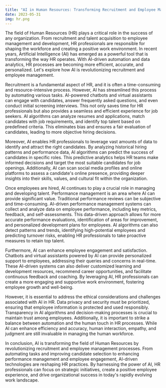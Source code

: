 ```yaml
---
title: "AI in Human Resources: Transforming Recruitment and Employee Management"
date: 2023-05-31
img: hr.png
---
```

The field of Human Resources (HR) plays a critical role in the success of any organization. From recruitment and talent acquisition to employee management and development, HR professionals are responsible for shaping the workforce and creating a positive work environment. In recent years, Artificial Intelligence (AI) has emerged as a powerful tool that is transforming the way HR operates. With AI-driven automation and data analytics, HR processes are becoming more efficient, accurate, and personalized. Let's explore how AI is revolutionizing recruitment and employee management.

Recruitment is a fundamental aspect of HR, and it is often a time-consuming and resource-intensive process. However, AI has streamlined this process by automating various tasks. AI-powered chatbots and virtual assistants can engage with candidates, answer frequently asked questions, and even conduct initial screening interviews. This not only saves time for HR professionals but also provides a seamless and efficient experience for job seekers. AI algorithms can analyze resumes and applications, match candidates with job requirements, and identify top talent based on predefined criteria. This eliminates bias and ensures a fair evaluation of candidates, leading to more objective hiring decisions.

Moreover, AI enables HR professionals to leverage vast amounts of data to identify and attract the right candidates. By analyzing historical hiring patterns and performance data, AI algorithms can predict the success of candidates in specific roles. This predictive analytics helps HR teams make informed decisions and target the most suitable candidates for job openings. Additionally, AI can scan social media profiles and online platforms to assess a candidate's online presence, providing deeper insights into their skills, values, and cultural fit within the organization.

Once employees are hired, AI continues to play a crucial role in managing and developing talent. Performance management is an area where AI can provide significant value. Traditional performance reviews can be subjective and time-consuming. AI-driven performance management systems can collect and analyze data on employee performance, including key metrics, feedback, and self-assessments. This data-driven approach allows for more accurate performance evaluations, identification of areas for improvement, and personalized development plans for employees. AI algorithms can also detect patterns and trends, identifying high-potential employees and predicting turnover risks, enabling HR professionals to take proactive measures to retain top talent.

Furthermore, AI can enhance employee engagement and satisfaction. Chatbots and virtual assistants powered by AI can provide personalized support to employees, addressing their queries and concerns in real-time. These AI-driven systems can also deliver customized learning and development resources, recommend career opportunities, and facilitate continuous feedback and coaching. By leveraging AI, HR professionals can create a more engaging and supportive work environment, fostering employee growth and well-being.

However, it is essential to address the ethical considerations and challenges associated with AI in HR. Data privacy and security must be prioritized, ensuring that employee information is protected and used responsibly. Transparency in AI algorithms and decision-making processes is crucial to maintain trust among employees. Additionally, it is important to strike a balance between automation and the human touch in HR processes. While AI can enhance efficiency and accuracy, human interaction, empathy, and judgment are still invaluable in managing the human workforce.

In conclusion, AI is transforming the field of Human Resources by revolutionizing recruitment and employee management processes. From automating tasks and improving candidate selection to enhancing performance management and employee engagement, AI-driven technologies are reshaping HR practices. By harnessing the power of AI, HR professionals can focus on strategic initiatives, create a positive employee experience, and drive organizational success in today's rapidly evolving work landscape.